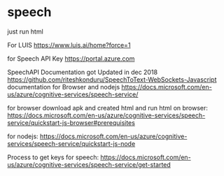 # speech

just run html

For LUIS https://www.luis.ai/home?force=1

for Speech API Key https://portal.azure.com

SpeechAPI Documentation got Updated in dec 2018 
https://github.com/riteshkonduru/SpeechToText-WebSockets-Javascript 
documentation for Browser and nodejs 
https://docs.microsoft.com/en-us/azure/cognitive-services/speech-service/

for browser download apk and created html and run html on browser:
https://docs.microsoft.com/en-us/azure/cognitive-services/speech-service/quickstart-js-browser#prerequisites

for nodejs: https://docs.microsoft.com/en-us/azure/cognitive-services/speech-service/quickstart-js-node

Process to get keys for speech: https://docs.microsoft.com/en-us/azure/cognitive-services/speech-service/get-started
